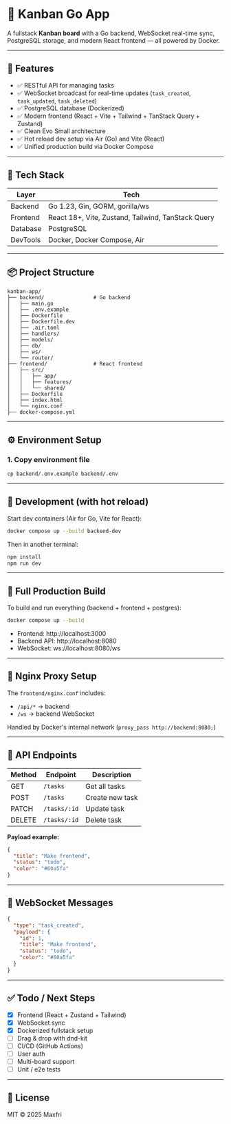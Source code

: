# 🧠 Kanban Go App

A fullstack **Kanban board** with a Go backend, WebSocket real-time sync, PostgreSQL storage, and modern React frontend — all powered by Docker.

---

## 🚀 Features

- ✅ RESTful API for managing tasks
- ✅ WebSocket broadcast for real-time updates (`task_created`, `task_updated`, `task_deleted`)
- ✅ PostgreSQL database (Dockerized)
- ✅ Modern frontend (React + Vite + Tailwind + TanStack Query + Zustand)
- ✅ Clean Evo Small architecture
- ✅ Hot reload dev setup via Air (Go) and Vite (React)
- ✅ Unified production build via Docker Compose

---

## 🧰 Tech Stack

| Layer     | Tech                                |
|-----------|-------------------------------------|
| Backend   | Go 1.23, Gin, GORM, gorilla/ws      |
| Frontend  | React 18+, Vite, Zustand, Tailwind, TanStack Query |
| Database  | PostgreSQL                          |
| DevTools  | Docker, Docker Compose, Air         |

---

## 📦 Project Structure

```
kanban-app/
├── backend/                # Go backend
│   ├── main.go
│   ├── .env.example
│   ├── Dockerfile
│   ├── Dockerfile.dev
│   ├── .air.toml
│   ├── handlers/
│   ├── models/
│   ├── db/
│   ├── ws/
│   └── router/
├── frontend/               # React frontend
│   ├── src/
│   │   ├── app/
│   │   ├── features/
│   │   └── shared/
│   ├── Dockerfile
│   ├── index.html
│   └── nginx.conf
├── docker-compose.yml
```

---

## ⚙️ Environment Setup

### 1. Copy environment file

```bash
cp backend/.env.example backend/.env
```

---

## 🧪 Development (with hot reload)

Start dev containers (Air for Go, Vite for React):

```bash
docker compose up --build backend-dev
```

Then in another terminal:

```bash
npm install
npm run dev
```

---

## 🚀 Full Production Build

To build and run everything (backend + frontend + postgres):

```bash
docker compose up --build
```

- Frontend: http://localhost:3000
- Backend API: http://localhost:8080
- WebSocket: ws://localhost:8080/ws

---

## 🔌 Nginx Proxy Setup

The `frontend/nginx.conf` includes:

- `/api/*` → backend
- `/ws` → backend WebSocket

Handled by Docker's internal network (`proxy_pass http://backend:8080;`)

---

## 📖 API Endpoints

| Method | Endpoint       | Description           |
|--------|----------------|-----------------------|
| GET    | `/tasks`       | Get all tasks         |
| POST   | `/tasks`       | Create new task       |
| PATCH  | `/tasks/:id`   | Update task           |
| DELETE | `/tasks/:id`   | Delete task           |

**Payload example:**

```json
{
  "title": "Make frontend",
  "status": "todo",
  "color": "#60a5fa"
}
```

---

## 🔁 WebSocket Messages

```json
{
  "type": "task_created",
  "payload": {
    "id": 1,
    "title": "Make frontend",
    "status": "todo",
    "color": "#60a5fa"
  }
}
```

---

## ✅ Todo / Next Steps

- [x] Frontend (React + Zustand + Tailwind)
- [x] WebSocket sync
- [x] Dockerized fullstack setup
- [ ] Drag & drop with dnd-kit
- [ ] CI/CD (GitHub Actions)
- [ ] User auth
- [ ] Multi-board support
- [ ] Unit / e2e tests

---

## 📄 License

MIT © 2025 Maxfri
